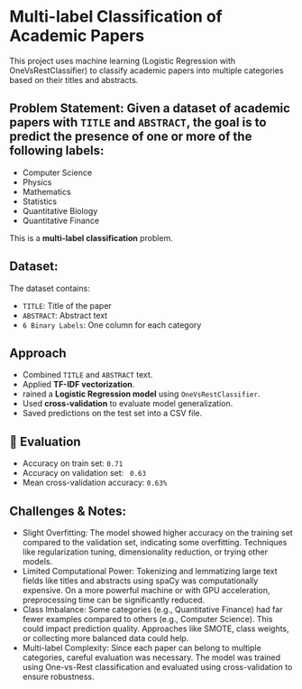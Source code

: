 # Multi-label Classification of Academic Papers

This project uses machine learning (Logistic Regression with OneVsRestClassifier) to classify academic papers into multiple categories based on their titles and abstracts.

## Problem Statement: Given a dataset of academic papers with `TITLE` and `ABSTRACT`, the goal is to predict the presence of one or more of the following labels:
- Computer Science  
- Physics  
- Mathematics  
- Statistics  
- Quantitative Biology  
- Quantitative Finance  

This is a **multi-label classification** problem.

## Dataset:
The dataset contains:
- `TITLE`: Title of the paper
- `ABSTRACT`: Abstract text
- `6 Binary Labels`: One column for each category

## Approach
- Combined `TITLE` and `ABSTRACT` text.
- Applied **TF-IDF vectorization**.
- rained a **Logistic Regression model** using `OneVsRestClassifier`.
- Used **cross-validation** to evaluate model generalization.
- Saved predictions on the test set into a CSV file.

## 🧪 Evaluation
- Accuracy on train set: `0.71`
- Accuracy on validation set: ` 0.63`
- Mean cross-validation accuracy: `0.63%`
  
## Challenges & Notes:
- Slight Overfitting:
The model showed higher accuracy on the training set compared to the validation set, indicating some overfitting. Techniques like regularization tuning, dimensionality reduction, or trying other models.
- Limited Computational Power:
Tokenizing and lemmatizing large text fields like titles and abstracts using spaCy was computationally expensive. On a more powerful machine or with GPU acceleration, preprocessing time can be significantly reduced.
- Class Imbalance:
Some categories (e.g., Quantitative Finance) had far fewer examples compared to others (e.g., Computer Science). This could impact prediction quality. Approaches like SMOTE, class weights, or collecting more balanced data could help.
- Multi-label Complexity:
Since each paper can belong to multiple categories, careful evaluation was necessary. The model was trained using One-vs-Rest classification and evaluated using cross-validation to ensure robustness.


